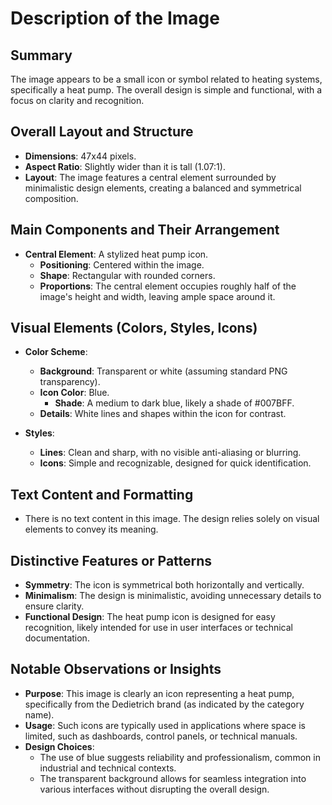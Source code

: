 # Description of the Image

## Summary
The image appears to be a small icon or symbol related to heating systems, specifically a heat pump. The overall design is simple and functional, with a focus on clarity and recognition.

## Overall Layout and Structure
- **Dimensions**: 47x44 pixels.
- **Aspect Ratio**: Slightly wider than it is tall (1.07:1).
- **Layout**: The image features a central element surrounded by minimalistic design elements, creating a balanced and symmetrical composition.

## Main Components and Their Arrangement
- **Central Element**: A stylized heat pump icon.
  - **Positioning**: Centered within the image.
  - **Shape**: Rectangular with rounded corners.
  - **Proportions**: The central element occupies roughly half of the image's height and width, leaving ample space around it.

## Visual Elements (Colors, Styles, Icons)
- **Color Scheme**:
  - **Background**: Transparent or white (assuming standard PNG transparency).
  - **Icon Color**: Blue.
    - **Shade**: A medium to dark blue, likely a shade of #007BFF.
  - **Details**: White lines and shapes within the icon for contrast.

- **Styles**:
  - **Lines**: Clean and sharp, with no visible anti-aliasing or blurring.
  - **Icons**: Simple and recognizable, designed for quick identification.

## Text Content and Formatting
- There is no text content in this image. The design relies solely on visual elements to convey its meaning.

## Distinctive Features or Patterns
- **Symmetry**: The icon is symmetrical both horizontally and vertically.
- **Minimalism**: The design is minimalistic, avoiding unnecessary details to ensure clarity.
- **Functional Design**: The heat pump icon is designed for easy recognition, likely intended for use in user interfaces or technical documentation.

## Notable Observations or Insights
- **Purpose**: This image is clearly an icon representing a heat pump, specifically from the Dedietrich brand (as indicated by the category name).
- **Usage**: Such icons are typically used in applications where space is limited, such as dashboards, control panels, or technical manuals.
- **Design Choices**:
  - The use of blue suggests reliability and professionalism, common in industrial and technical contexts.
  - The transparent background allows for seamless integration into various interfaces without disrupting the overall design.